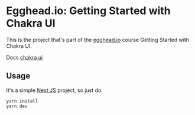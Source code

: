 # Egghead.io: Getting Started with Chakra UI

This is the project that's part of the [egghead.io](https://egghead.io) course Getting Started with Chakra UI.

Docs [chakra ui](https://chakra-ui.com/docs)

## Usage

It's a simple [Next JS](https://nextjs.org/) project, so just do:
```shell
yarn install
yarn dev
```
